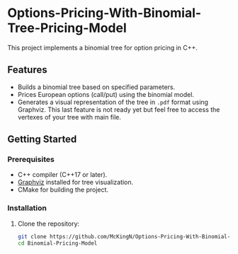 # Options-Pricing-With-Binomial-Tree-Pricing-Model

This project implements a binomial tree for option pricing in C++.

## Features
- Builds a binomial tree based on specified parameters.
- Prices European options (call/put) using the binomial model.
- Generates a visual representation of the tree in `.pdf` format using Graphviz.
   This last feature  is not ready yet but feel free to access the vertexes of your tree with main file.

## Getting Started
### Prerequisites
- C++ compiler (C++17 or later).
- [Graphviz](https://graphviz.org/) installed for tree visualization.
- CMake for building the project.

### Installation
1. Clone the repository:
   ```bash
   git clone https://github.com/McKingN/Options-Pricing-With-Binomial-Tree-Pricing-Model.git
   cd Binomial-Pricing-Model
